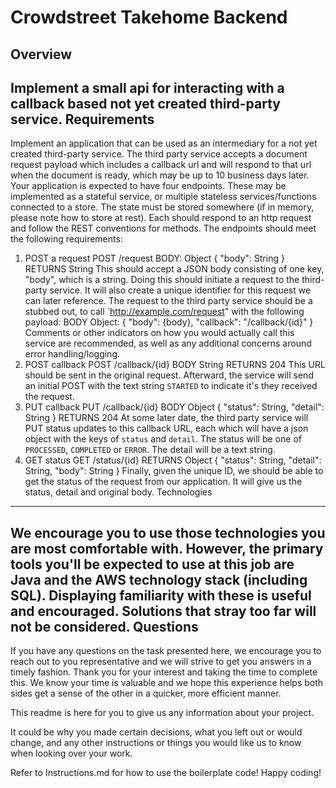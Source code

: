 # Crowdstreet Takehome Backend

Overview 
-------- 


Implement a small api for interacting with a callback based not yet created third-party service. 
Requirements 
------------ 
Implement an application that can be used as an intermediary for a not yet created third-party service. 
The third party service accepts a document request payload which includes a callback url and will respond to that url when the document is ready, which may be up to 10 business days later. 
Your application is expected to have four endpoints. These may be implemented as a stateful service, or multiple stateless services/functions connected to a store. The state must be stored somewhere (if in memory, please note how to store at rest). Each should respond to an http request and follow the REST conventions for methods. The endpoints should meet the following requirements: 
1. POST a request 
POST /request 
BODY: Object { 
"body": String 
} 
RETURNS String 
This should accept a JSON body consisting of one key, "body", which is a string. Doing this should initiate a request to the third-party service. It will also create a unique identifier for this request we can later reference. 
The request to the third party service should be a stubbed out, to call 
`http://example.com/request" with the following payload:
BODY Object: { 
"body": {body}, 
"callback": "/callback/{id}" 
} 
Comments or other indicators on how you would actually call this service are recommended, as well as any additional concerns around error handling/logging. 
2. POST callback 
POST /callback/{id} 
BODY String 
RETURNS 204 
This URL should be sent in the original request. Afterward, the service will send an initial POST with the text string `STARTED` to indicate it's they received the request. 
3. PUT callback 
PUT /callback/{id} 
BODY Object { 
"status": String, 
"detail": String 
} 
RETURNS 204 
At some later date, the third party service will PUT status updates to this callback URL, each which will have 
a json object with the keys of `status` and `detail`. The status will be one of `PROCESSED`, `COMPLETED` or `ERROR`. The detail will be a text string. 
4. GET status 
GET /status/{id} 
RETURNS Object { 
"status": String, 
"detail": String, 
"body": String 
} 
Finally, given the unique ID, we should be able to get the status of the request from our application. It will give us the status, detail and original body. 
Technologies 
------------
We encourage you to use those technologies you are most comfortable with. However, the primary tools you'll be expected to use at this job are Java and the AWS technology stack (including SQL). Displaying familiarity with these 
is useful and encouraged. Solutions that stray too far will not be considered. 
Questions 
--------- 
If you have any questions on the task presented here, we encourage you to reach out to you representative and we will strive to get you answers in a timely fashion. 
Thank you for your interest and taking the time to complete this. We know your time is valuable and we hope this experience helps both sides get a sense of the other in a quicker, more efficient manner.



This readme is here for you to give us any information about your project. 

It could be why you made certain decisions, what you left out or would change, and any other instructions or things you would like us to know when looking over your work. 

Refer to Instructions.md for how to use the boilerplate code! Happy coding!